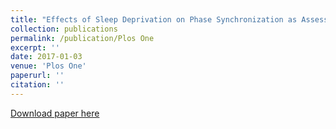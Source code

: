 ```yaml
---
title: "Effects of Sleep Deprivation on Phase Synchronization as Assessed by Wavelet Phase Coherence Analysis of Prefrontal Tissue Oxyhemoglobin Signals"
collection: publications
permalink: /publication/Plos One
excerpt: ''
date: 2017-01-03
venue: 'Plos One'
paperurl: ''
citation: ''
---
```





[Download paper here](https://journals.plos.org/plosone/article?id=10.1371/journal.pone.0169279)

